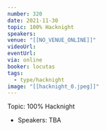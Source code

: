 ```yaml
---
number: 320
date: 2021-11-30
topic: 100% Hacknight
speakers:
venue: "[[NO_VENUE_ONLINE]]"
videoUrl:
eventUrl:
via: online
booker: locutas
tags:
  - type/hacknight
image: "[[hacknight_0.jpeg]]"
---
```


Topic:
100% Hacknight

+ Speakers:
TBA
